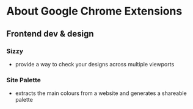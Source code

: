 # About Google Chrome Extensions


## Frontend dev & design
### Sizzy
- provide a way to check your designs across multiple viewports

### Site Palette
- extracts the main colours from a website and generates a shareable palette
